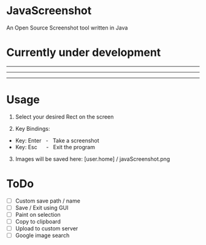 # JavaScreenshot
An Open Source Screenshot tool written in Java

# Currently under development
------------------------------------------------------
------------------------------------------------------
------------------------------------------------------

# Usage
1. Select your desired Rect on the screen

2. Key Bindings:
  - Key: Enter   -   Take a screenshot
  - Key: Esc      -   Exit the program

3. Images will be saved here: [user.home] / javaScreenshot.png

# ToDo

- [ ] Custom save path / name
- [ ] Save / Exit using GUI
- [ ] Paint on selection
- [ ] Copy to clipboard
- [ ] Upload to custom server
- [ ] Google image search
